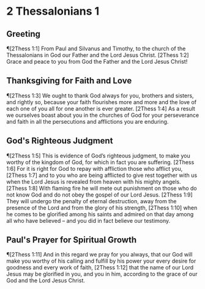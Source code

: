 # 2 Thessalonians 1

## Greeting
¶[2Thess 1:1] From Paul and Silvanus and Timothy, to the church of the Thessalonians in God our Father and the Lord Jesus Christ.
[2Thess 1:2] Grace and peace to you from God the Father and the Lord Jesus Christ!

## Thanksgiving for Faith and Love
¶[2Thess 1:3] We ought to thank God always for you, brothers and sisters, and rightly so, because your faith flourishes more and more and the love of each one of you all for one another is ever greater.
[2Thess 1:4] As a result we ourselves boast about you in the churches of God for your perseverance and faith in all the persecutions and afflictions you are enduring.

## God's Righteous Judgment
¶[2Thess 1:5] This is evidence of God’s righteous judgment, to make you worthy of the kingdom of God, for which in fact you are suffering.
[2Thess 1:6] For it is right for God to repay with affliction those who afflict you,
[2Thess 1:7] and to you who are being afflicted to give rest together with us when the Lord Jesus is revealed from heaven with his mighty angels.
[2Thess 1:8] With flaming fire he will mete out punishment on those who do not know God and do not obey the gospel of our Lord Jesus.
[2Thess 1:9] They will undergo the penalty of eternal destruction, away from the presence of the Lord and from the glory of his strength,
[2Thess 1:10] when he comes to be glorified among his saints and admired on that day among all who have believed – and you did in fact believe our testimony.

## Paul's Prayer for Spiritual Growth
¶[2Thess 1:11] And in this regard we pray for you always, that our God will make you worthy of his calling and fulfill by his power your every desire for goodness and every work of faith,
[2Thess 1:12] that the name of our Lord Jesus may be glorified in you, and you in him, according to the grace of our God and the Lord Jesus Christ.
